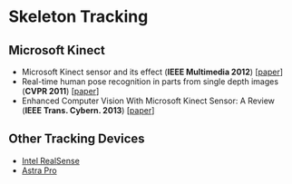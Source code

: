 

# Skeleton Tracking

## Microsoft Kinect
- Microsoft Kinect sensor and its effect (**IEEE Multimedia 2012**) [[paper](https://ieeexplore.ieee.org/document/6190806)]
- Real-time human pose recognition in parts from single depth images (**CVPR 2011**) [[paper](https://doi.org/10.1109/CVPR.2011.5995316)]
- Enhanced Computer Vision With Microsoft Kinect Sensor: A Review (**IEEE Trans. Cybern. 2013**) [[paper](https://ieeexplore.ieee.org/abstract/document/6547194)]

## Other Tracking Devices
- [Intel RealSense](https://www.intelrealsense.com/skeletal-tracking/)
- [Astra Pro](https://pterneas.com/2018/04/30/orbbec-astra-nuitrack/)
